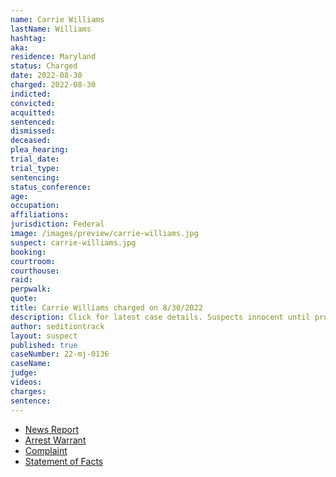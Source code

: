 ```yaml
---
name: Carrie Williams
lastName: Williams
hashtag: 
aka:
residence: Maryland
status: Charged
date: 2022-08-30
charged: 2022-08-30
indicted:
convicted:
acquitted:
sentenced:
dismissed:
deceased:
plea_hearing:
trial_date:
trial_type:
sentencing:
status_conference:
age:
occupation:
affiliations:
jurisdiction: Federal
image: /images/preview/carrie-williams.jpg
suspect: carrie-williams.jpg
booking:
courtroom:
courthouse:
raid:
perpwalk:
quote:
title: Carrie Williams charged on 8/30/2022
description: Click for latest case details. Suspects innocent until proven guilty.
author: seditiontrack
layout: suspect
published: true
caseNumber: 22-mj-0136
caseName:
judge:
videos:
charges:
sentence:
---
```

- [News Report](https://www.wmar2news.com/news/local-news/baltimore-couple-arrested-on-charges-related-to-january-6th)
- [Arrest Warrant](https://storage.courtlistener.com/recap/gov.uscourts.dcd.244335/gov.uscourts.dcd.244335.8.0.pdf)
- [Complaint](https://www.justice.gov/usao-dc/case-multi-defendant/file/1534426/download)
- [Statement of Facts](https://www.justice.gov/usao-dc/case-multi-defendant/file/1534431/download)
